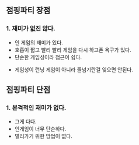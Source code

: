 ## 점핑파티 장점
### 1. 재미가 없진 않다.
- 인 게임의 재미가 있다.
- 호흡이 짧고 빨리 빨리 게임을 다시 하고픈 욕구가 있다. 
- 단순한 게임성이라 접근이 쉽다.
* 게임성이 런닝 게임이 아니라 줄넘기란걸 잊으면 안된다.

## 점핑파티 단점
### 1. 본격적인 재미가 없다.
- 그게 다다.
- 인게임이 너무 단순하다. 
- 멀리가기 위한 방법이 없다. 

